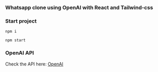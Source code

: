 ### Whatsapp clone using OpenAI with React and Tailwind-css

### Start project
`npm i`

`npm start`

### OpenAI API
Check the API here: [OpenAI](https://openai.com/blog/openai-api)
